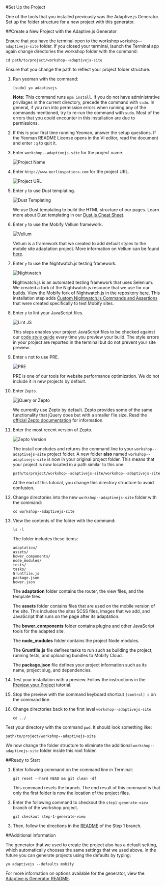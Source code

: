 #Set Up the Project

One of the tools that you installed previously was the Adaptive.js Generator. Set up the folder structure for a new project with this generator.

##Create a New Project with the Adaptive.js Generator

Ensure that you have the terminal open to the workshop `workshop--adaptivejs-site` folder.
If you closed your terminal, launch the Terminal app again change directories the workshop folder with the command:

    cd path/to/project/workshop--adaptivejs-site

Ensure that you change the path to reflect your project folder structure.

1. Run yeoman with the command:

    ```
    [sudo] yo adaptivejs
    ```

    **Note:** This command runs `npm install`. If you do not have administrative privilages in the current directory, precede the command with `sudo`. 
    In general, if you run into permission errors when running any of the commands mentioned, try to re-run the command with `sudo`.
    Most of the errors that you could encounter in this installation are due to permissions.
    
2. If this is your first time running Yeoman, answer the setup questions. If the Yeoman README License opens in the VI editor, read the document and enter `:q` to quit it.

3. Enter `workshop--adaptivejs-site` for the project name.

    ![Project Name](https://s3.amazonaws.com/uploads.hipchat.com/15359/64553/UAfzq5whtPon5UV/Screen%20Shot%202015-01-22%20at%204.12.37%20PM.png)

4. Enter `http://www.merlinspotions.com` for the project URL.

    ![Project URL](https://s3.amazonaws.com/uploads.hipchat.com/15359/64553/7buMlNzOgC2laMf/Screen%20Shot%202015-01-22%20at%204.13.48%20PM.png)

5. Enter `y` to use Dust templating.

    ![Dust Templating](https://s3.amazonaws.com/uploads.hipchat.com/15359/64553/oqbf2lAduDXzTTk/Screen%20Shot%202015-01-22%20at%204.55.01%20PM.png)

    We use Dust templating to build the HTML structure of our pages. Learn more about Dust templating in our [Dust.js Cheat Sheet](https://cloud.mobify.com/docs/adaptivejs/adapting/dustjs-cheat-sheet/).

6. Enter `y` to use the Mobify Vellum framework.

    ![Vellum](https://s3.amazonaws.com/uploads.hipchat.com/15359/64553/yVuAllBWOV3DbdI/Screen%20Shot%202015-01-22%20at%204.18.08%20PM.png)

    Vellum is a framework that we created to add default styles to the mobile site adaptation project. More information on Vellum can be found [here](https://github.com/mobify/vellum).

7. Enter `y` to use the Nightwatch.js testing framework.
    
    ![Nightwatch](https://s3.amazonaws.com/uploads.hipchat.com/15359/64553/5xGrRACwJ0wklx3/Screen%20Shot%202015-01-22%20at%204.19.05%20PM.png)

    Nightwatch.js is an automated testing framework that uses Selenium. We created a fork of the Nightwatch.js resource that we use for our builds. View the Mobify fork of Nightwatch.js in the repository [here](https://github.com/mobify/nightwatch). This installation step adds [Custom Nightwatch.js Commands and Assertions](https://cloud.mobify.com/docs/adaptivejs/testing/custom-nightwatch-api/) that were created specifically to test Mobify sites.

8. Enter `y` to lint your JavaScript files.

    ![Lint JS](https://s3.amazonaws.com/uploads.hipchat.com/15359/64553/DD9IwuARtzyxoQo/Screen%20Shot%202015-01-22%20at%204.19.44%20PM.png)

    This steps enables your project JavaScript files to be checked against our [code style guide](https://github.com/mobify/mobify-code-style) every time you preview your build. The style errors in your project are reported in the terminal but do not prevent your site preview.

9. Enter `n` not to use PRE.

    ![PRE](https://s3.amazonaws.com/uploads.hipchat.com/15359/64553/zW1rEVD0zVEHLMi/Screen%20Shot%202015-01-22%20at%204.20.17%20PM.png)

    PRE is one of our tools for website performance optimization. We do not include it in new projects by default.

10. Enter `Zepto`.

    ![jQuery or Zepto](https://s3.amazonaws.com/uploads.hipchat.com/15359/64553/eytQdVG1wlvW7Ro/Screen%20Shot%202015-01-22%20at%204.20.50%20PM.png)

    We currently use Zepto by default. Zepto provides some of the same functionality that jQuery does but with a smaller file size. Read the [official Zepto documentation](http://zeptojs.com/) for information.

11. Enter the most recent version of Zepto.

    ![Zepto Version](https://s3.amazonaws.com/uploads.hipchat.com/15359/64553/pgGyeLJEcpGlkbC/Screen%20Shot%202015-01-22%20at%204.21.34%20PM.png)

    The install concludes and returns the command line to your `workshop--adaptivejs-site` project folder. A new folder **also** named `workshop--adaptivejs-site` is now in your original project folder.
    This means that your project is now located in a path similar to this one:

    ```
    path/to/project/workshop--adaptivejs-site/workshop--adaptivejs-site
    ```
    
    At the end of this tutorial, you change this directory structure to avoid confusion.

12. Change directories into the new `workshop--adaptivejs-site` folder with the command:


    ```
    cd workshop--adaptivejs-site
    ```
    
13. View the contents of the folder with the command:

    ```
    ls -l
    ```

    The folder includes these items:

    ```
    adaptation/
    assets/
    bower_components/
    node_modules/
    tests/
    tasks/
    Gruntfile.js
    package.json
    bower.json
    ```

    The **adaptation** folder contains the router, the view files, and the template files.

    The **assets** folder contains files that are used on the mobile version of the site. This includes the sites SCSS files, images that we add, and JavaScript that runs on the page after its adaptation.

    The **bower_components** folder contains plugins and other JavaScript tools for the adapted site.

    The **node_modules** folder contains the project Node modules.

    The **Gruntfile.js** file defines tasks to run such as building the project, running tests, and uploading bundles to Mobify Cloud.

    The **package.json** file defines your project information such as its name, project slug, and dependencies.

13. Test your installation with a preview. Follow the instructions in the [Preview your Project](http://adaptivejs.mobify.com/v1.0/docs/preview-your-project) tutorial.

14. Stop the preview with the command keyboard shortcut `[control] c` on the command line.

15. Change directories back to the first level `workshop--adaptivejs-site`

        cd ../

Test your directory with the command `pwd`. It should look something like:

    path/to/project/workshop--adaptivejs-site
    
We now change the folder structure to eliminate the additional `workshop--adaptivejs-site` folder inside this root folder.

##Ready to Start

1. Enter following command on the command line in Terminal:

    ```
    git reset --hard HEAD && git clean -df 
    ```
    
    This command resets the branch. The end result of this command is that only the first folder is now the location of the project files.
    
2. Enter the following command to checkout the `step1-generate-view` branch of the workshop project.
    
    ```
    git checkout step-1-generate-view
    ```
    
3. Then, follow the directions in the  [README](https://github.com/mobify/workshop--adaptivejs-site/blob/step-1-generate-view/README.md) of the Step 1 branch.

##Additional Information

The generator that we used to create the project also has a default setting, which automatically chooses the same settings that we used above. In the future you can generate projects using the defaults by typing:

```
yo adaptivejs --defaults mobify
```

For more information on options available for the generator, view the [Adaptive.js Generator  README](https://github.com/mobify/generator-adaptivejs).

